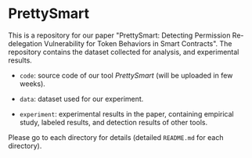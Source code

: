 # PrettySmart
This is a repository for our paper "PrettySmart: Detecting Permission Re-delegation Vulnerability for Token Behaviors in Smart Contracts". The repository contains the dataset collected for analysis, and experimental results.

- `code`: source code of our tool *PrettySmart* (will be uploaded in few weeks).

- `data`: dataset used for our experiment.
  
- `experiment`: experimental results in the paper, containing empirical study, labeled results, and detection results of other tools.

Please go to each directory for details (detailed `README.md` for each directory).
